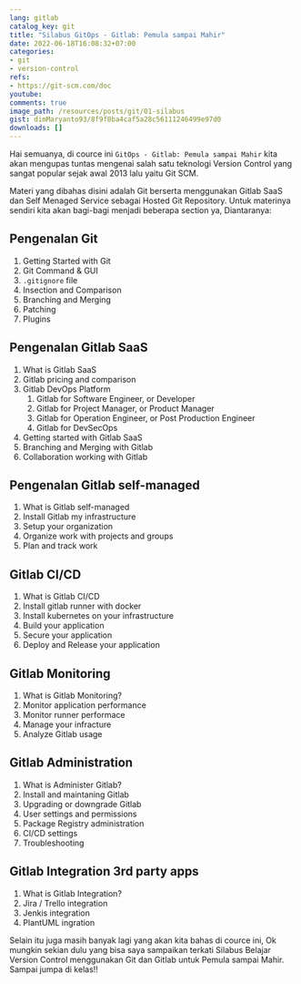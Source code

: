 ```yaml
---
lang: gitlab
catalog_key: git
title: "Silabus GitOps - Gitlab: Pemula sampai Mahir"
date: 2022-06-18T16:08:32+07:00
categories:
- git
- version-control
refs: 
- https://git-scm.com/doc
youtube: 
comments: true
image_path: /resources/posts/git/01-silabus
gist: dimMaryanto93/8f9f0ba4caf5a28c56111246499e97d0
downloads: []
---
```


Hai semuanya, di cource ini `GitOps - Gitlab: Pemula sampai Mahir` kita akan mengupas tuntas mengenai salah satu teknologi Version Control yang sangat popular sejak awal 2013 lalu yaitu Git SCM.

Materi yang dibahas disini adalah Git berserta menggunakan Gitlab SaaS dan Self Menaged Service sebagai Hosted Git Repository. Untuk materinya sendiri kita akan bagi-bagi menjadi beberapa section ya, Diantaranya:

<!--more-->

## Pengenalan Git

1. Getting Started with Git
2. Git Command & GUI
3. `.gitignore` file
4. Insection and Comparison
5. Branching and Merging
6. Patching
7. Plugins

## Pengenalan Gitlab SaaS

1. What is Gitlab SaaS
2. Gitlab pricing and comparison
3. Gitlab DevOps Platform
    1. Gitlab for Software Engineer, or Developer
    2. Gitlab for Project Manager, or Product Manager
    3. Gitlab for Operation Engineer, or Post Production Engineer
    4. Gitlab for DevSecOps
4. Getting started with Gitlab SaaS
5. Branching and Merging with Gitlab
6. Collaboration working with Gitlab

## Pengenalan Gitlab self-managed

1. What is Gitlab self-managed
2. Install Gitlab my infrastructure
3. Setup your organization
4. Organize work with projects and groups
5. Plan and track work

## Gitlab CI/CD

1. What is Gitlab CI/CD
2. Install gitlab runner with docker
3. Install kubernetes on your infrastructure
4. Build your application
5. Secure your application
6. Deploy and Release your application

## Gitlab Monitoring

1. What is Gitlab Monitoring?
2. Monitor application performance
3. Monitor runner performace
4. Manage your infracture
5. Analyze Gitlab usage

## Gitlab Administration

1. What is Administer Gitlab?
2. Install and maintaning Gitlab
3. Upgrading or downgrade Gitlab
4. User settings and permissions
5. Package Registry administration
6. CI/CD settings
7. Troubleshooting

## Gitlab Integration 3rd party apps

1. What is Gitlab Integration?
2. Jira / Trello integration
3. Jenkis integration
4. PlantUML ingration

Selain itu juga masih banyak lagi yang akan kita bahas di cource ini, Ok mungkin sekian dulu yang bisa saya sampaikan terkati Silabus Belajar Version Control menggunakan Git dan Gitlab untuk Pemula sampai Mahir. Sampai jumpa di kelas!!